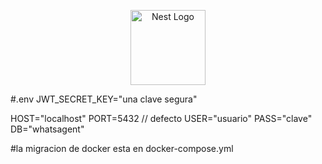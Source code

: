 <p align="center">
  <a href="http://nestjs.com/" target="blank"><img src="https://nestjs.com/img/logo-small.svg" width="120" alt="Nest Logo" /></a>
</p>
#.env
JWT_SECRET_KEY="una clave segura"

HOST="localhost"
PORT=5432 // defecto
USER="usuario"
PASS="clave"
DB="whatsagent"

#la migracion de docker esta en 
 
 docker-compose.yml

